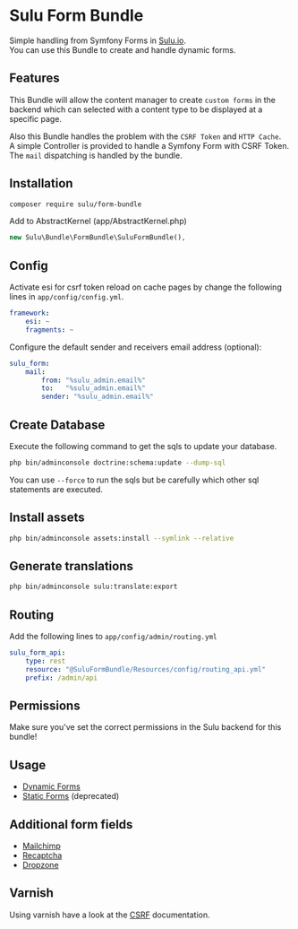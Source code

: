 # Sulu Form Bundle

Simple handling from Symfony Forms in [Sulu.io](http://sulu.io).  
You can use this Bundle to create and handle dynamic forms.

## Features

This Bundle will allow the content manager to create `custom forms` in the backend which can selected with a content type to be displayed at a specific page.

Also this Bundle handles the problem with the `CSRF Token` and `HTTP Cache`.  
A simple Controller is provided to handle a Symfony Form with CSRF Token.  
The `mail` dispatching is handled by the bundle.

## Installation

```bash
composer require sulu/form-bundle
```

Add to AbstractKernel (app/AbstractKernel.php)

```php
new Sulu\Bundle\FormBundle\SuluFormBundle(),
```

## Config

Activate esi for csrf token reload on cache pages
by change the following lines in `app/config/config.yml`.

```yml
framework:
    esi: ~
    fragments: ~
```

Configure the default sender and receivers email address (optional):

```yml
sulu_form:
    mail:
        from: "%sulu_admin.email%"
        to:   "%sulu_admin.email%"
        sender: "%sulu_admin.email%"
```

## Create Database

Execute the following command to get the sqls to update your database.

```bash
php bin/adminconsole doctrine:schema:update --dump-sql
```

You can use `--force` to run the sqls but be carefully which other
sql statements are executed.

## Install assets

```bash
php bin/adminconsole assets:install --symlink --relative
```

## Generate translations

```bash
php bin/adminconsole sulu:translate:export
```

## Routing

Add the following lines to `app/config/admin/routing.yml`

```yml
sulu_form_api:
    type: rest
    resource: "@SuluFormBundle/Resources/config/routing_api.yml"
    prefix: /admin/api
```

## Permissions

Make sure you've set the correct permissions in the Sulu backend for this bundle!

## Usage

- [Dynamic Forms](dynamic.md "Dynamic Forms")
- [Static Forms](static.md "Static Forms") (deprecated)

## Additional form fields

- [Mailchimp](mailchimp.md "Mailchimp Form Field")
- [Recaptcha](recaptcha.md "Recaptcha Form Field")
- [Dropzone](dropzone.md "Dropzone Form Field")

## Varnish

Using varnish have a look at the [CSRF](csrf.md "CSRF Token") documentation.

